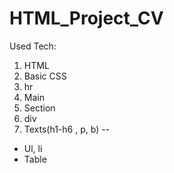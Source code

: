 # HTML_Project_CV
Used Tech:
1. HTML
2. Basic CSS
3. hr
4. Main
5. Section
6. div
7. Texts(h1-h6 , p, b)
--
- Ul, li
- Table

